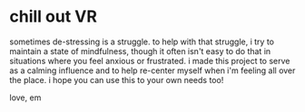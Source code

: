 # chill out VR 

sometimes de-stressing is a struggle. to help with that struggle, i try to maintain a state of mindfulness, though it often isn't easy to do that in situations where you feel anxious or frustrated. i made this project to serve as a calming influence and to help re-center myself when i'm feeling all over the place. i hope you can use this to your own needs too!

love,
em
